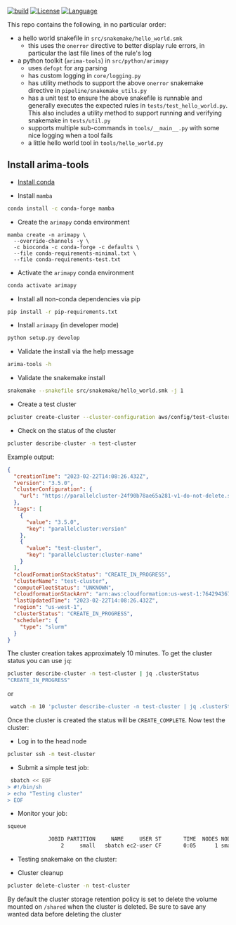 [![build](https://github.com/fulcrumgenomics/python-snakemake-skeleton/actions/workflows/pythonpackage.yml/badge.svg)](https://github.com/fulcrumgenomics/python-snakemake-skeleton/actions/workflows/pythonpackage.yml)
[![License](https://img.shields.io/badge/license-MIT-blue.svg)](https://github.com/fulcrumgenomics/fgbio/blob/main/LICENSE)
[![Language](https://img.shields.io/badge/python-3.6.10-brightgreen)](https://www.python.org/downloads/release/python-3610/)

This repo contains the following, in no particular order:

- a hello world snakefile in `src/snakemake/hello_world.smk`
  - this uses the `onerror` directive to better display rule errors, in particular the last file
    lines of the rule's log
- a python toolkit (`arima-tools`) in `src/python/arimapy`
  - uses `defopt` for arg parsing
  - has custom logging in `core/logging.py`
  - has utility methods to support the above `onerror` snakemake directive in `pipeline/snakemake_utils.py`
  - has a unit test to ensure the above snakefile is runnable and generally executes the expected rules in `tests/test_hello_world.py`.
    This also includes a utility method to support running and verifying snakemake in `tests/util.py`
  - supports multiple sub-commands in `tools/__main__.py` with some nice logging when a tool fails
  - a little hello world tool in `tools/hello_world.py`


## Install arima-tools

- [Install conda][conda-link]

- Install `mamba`
```bash
conda install -c conda-forge mamba
```


- Create the `arimapy` conda environment


```console
mamba create -n arimapy \
  --override-channels -y \
  -c bioconda -c conda-forge -c defaults \
  --file conda-requirements-minimal.txt \
  --file conda-requirements-test.txt
```

- Activate the `arimapy` conda environment

```bash
conda activate arimapy
```

- Install all non-conda dependencies via pip

```bash
pip install -r pip-requirements.txt
```

- Install `arimapy` (in developer mode)

```bash
python setup.py develop
```

- Validate the install via the help message

```bash
arima-tools -h
```

- Validate the snakemake install

```bash
snakemake --snakefile src/snakemake/hello_world.smk -j 1
```

- Create a test cluster
```bash
pcluster create-cluster --cluster-configuration aws/config/test-cluster-config.yaml --cluster-name test-cluster --region us-west-1
```

- Check on the status of the cluster
```bash
pcluster describe-cluster -n test-cluster
```
Example output:
```json
{
  "creationTime": "2023-02-22T14:08:26.432Z",
  "version": "3.5.0",
  "clusterConfiguration": {
    "url": "https://parallelcluster-24f90b78ae65a281-v1-do-not-delete.s3.amazonaws.com/parallelcluster/3.5.0/clusters/test-cluster-1b9gc9jsem13gus0/configs/cluster-config.yaml?versionId=i0Fi975uuMtBQE3fHrjxPvjBPPm6PsGO&AWSAccessKeyId=AKIA3D436RBNX6J2SLWM&Signature=JbFqM8YHxz92Ib2GeSpodZRy8po%3D&Expires=1677078556"
  },
  "tags": [
    {
      "value": "3.5.0",
      "key": "parallelcluster:version"
    },
    {
      "value": "test-cluster",
      "key": "parallelcluster:cluster-name"
    }
  ],
  "cloudFormationStackStatus": "CREATE_IN_PROGRESS",
  "clusterName": "test-cluster",
  "computeFleetStatus": "UNKNOWN",
  "cloudformationStackArn": "arn:aws:cloudformation:us-west-1:764294367323:stack/test-cluster/5ff61f60-b2ba-11ed-8686-0259999f8571",
  "lastUpdatedTime": "2023-02-22T14:08:26.432Z",
  "region": "us-west-1",
  "clusterStatus": "CREATE_IN_PROGRESS",
  "scheduler": {
    "type": "slurm"
  }
}

```

The cluster creation takes approximately 10 minutes. To get the cluster status you can use `jq`:

```bash
pcluster describe-cluster -n test-cluster | jq .clusterStatus
"CREATE_IN_PROGRESS"
```

or
```bash
 watch -n 10 'pcluster describe-cluster -n test-cluster | jq .clusterStatus'
```

Once the cluster is created the status will be `CREATE_COMPLETE`. Now test the cluster:

- Log in to the head node
```bash
pcluster ssh -n test-cluster
```

- Submit a simple test job:
```bash
 sbatch << EOF
> #!/bin/sh
> echo "Testing cluster"
> EOF
```

- Monitor your job:
```bash
squeue

             JOBID PARTITION     NAME     USER ST       TIME  NODES NODELIST(REASON)
                 2     small   sbatch ec2-user CF       0:05      1 small-dy-optimal-1

```

- Testing snakemake on the cluster:

- Cluster cleanup
```bash
pcluster delete-cluster -n test-cluster
```

By default the cluster storage retention policy is set to delete the volume mounted on
`/shared` when the cluster is deleted. Be sure to save any wanted data before deleting the cluster

[fulcrum-genomics-link]: https://www.fulcrumgenomics.com
[conda-link]: https://docs.conda.io/projects/conda/en/latest/user-guide/install/

